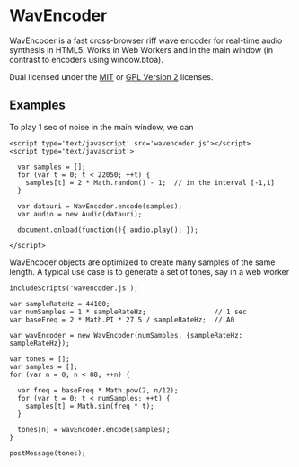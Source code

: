 # WavEncoder #

WavEncoder is a fast cross-browser riff wave encoder for real-time audio synthesis in HTML5.
Works in Web Workers and in the main window
(in contrast to encoders using window.btoa).

Dual licensed under the [MIT](http://www.opensource.org/licenses/MIT)
or [GPL Version 2](http://www.opensource.org/licenses/GPL-2.0) licenses.

## Examples ##

To play 1 sec of noise in the main window, we can

    <script type='text/javascript' src='wavencoder.js'></script>
    <script type='text/javascript'>

      var samples = [];
      for (var t = 0; t < 22050; ++t) {
        samples[t] = 2 * Math.random() - 1;  // in the interval [-1,1]
      }

      var datauri = WavEncoder.encode(samples);
      var audio = new Audio(datauri);

      document.onload(function(){ audio.play(); });

    </script>

WavEncoder objects are optimized to create many samples of the same length.
A typical use case is to generate a set of tones, say in a web worker

    includeScripts('wavencoder.js');
    
    var sampleRateHz = 44100;
    var numSamples = 1 * sampleRateHz;                 // 1 sec
    var baseFreq = 2 * Math.PI * 27.5 / sampleRateHz;  // A0

    var wavEncoder = new WavEncoder(numSamples, {sampleRateHz: sampleRateHz});

    var tones = [];
    var samples = [];
    for (var n = 0; n < 88; ++n) {

      var freq = baseFreq * Math.pow(2, n/12);
      for (var t = 0; t < numSamples; ++t) {
        samples[t] = Math.sin(freq * t);
      }

      tones[n] = wavEncoder.encode(samples);
    }

    postMessage(tones);


